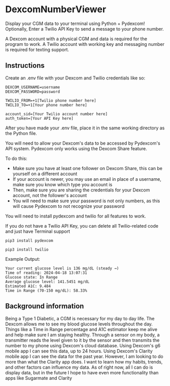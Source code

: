 # DexcomNumberViewer

Display your CGM data to your terminal using Python + Pydexcom!
Optionally, Enter a Twilio API Key to send a message to your phone number.

A Dexcom account with a physical CGM and data is required for the program to work.
A Twilio account with working key and messaging number is required for texting support.

## Instructions
Create an .env file with your Dexcom and Twilio credentials like so:
```
DEXCOM_USERNAME=username
DEXCOM_PASSWORD=password
```
```
TWILIO_FROM=+1[Twilio phone number here]
TWILIO_TO=+1[Your phone number here]

account_sid=[Your Twilio account number here]
auth_token=[Your API Key here]
```
After you have made your .env file, place it in the same working directory as the Python file.

You will need to allow your Dexcom's data
to be accessed by Pydexcom's API system.
Pydexcom only works using the Dexcom Share feature.

To do this:
- Make sure you have at least one follower on Dexcom Share, this can be yourself on a different account
- If your account is newer, you may use an email in place of a username, make sure you know which type you account is
- Then, make sure you are sharing the credentials for your Dexcom account, not the follower's account
- You will need to make sure your password is not only numbers, as this will cause Pydexcom to not recognize your password

You will need to install pydexcom and twilio for all features to work.

If you do not have a Twilio API Key, you can delete all Twilio-related code and just have Terminal support
```
pip3 install pydexcom
```
```
pip3 install twilio
```

Example Output:
```
Your current glucose level is 136 mg/dL (steady →)
Time of reading: 2024-04-18 13:07:31
Glucose state: In Range
Average glucose level: 141.5451 mg/dL
Estimated A1C: 9.484
Time in Range (70-150 mg/dL): 58.33%
```

## Background information

Being a Type 1 Diabetic, a CGM is necessary for my day to day life. 
The Dexcom allows me to see my blood glucose levels throughout the day. 
Things like a Time in Range percentage and A1C estimator keep me alive and help 
make sure I am staying healthy.
Through a sensor on my body, a transmitter reads the level given to it by the sensor
and then transmits the number to my phone using Dexcom's cloud database.
Using Dexcom's g6 mobile app I can see this data, up to 24 hours.
Using Dexcom's Clarity mobile app I can see the data for the past year.
However, I am looking to do more than what the Clarity app does.
I want to learn how my habits, trends, and other factors can influence
my data. As of right now, all I can do is display data, but in the
future I hope to have even more functionality than apps like Sugarmate 
and Clarity




